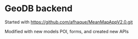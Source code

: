 # GeoDB backend
Started with https://github.com/afhaque/MeanMapAppV2.0.git

Modified with new models POI, forms, and created new APIs